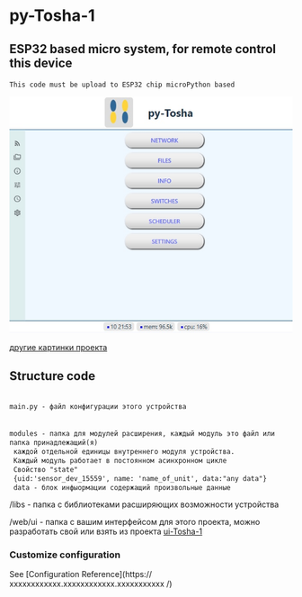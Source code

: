 # py-Tosha-1

## ESP32 based micro system, for remote control this device
```
This code must be upload to ESP32 chip microPython based 
```
![image info](/doc/01-index.jpg)

[другие картинки проекта](/doc/images.md)


## Structure code
```

main.py - файл конфигурации этого устройства


modules - папка для модулей расширения, каждый модуль это файл или папка принадлежащий(я)
 каждой отдельной единицы внутреннего модуля устройства.
 Каждый модуль работает в постоянном асинхронном цикле 
 Свойство "state"
 {uid:'sensor_dev_15559', name: 'name_of_unit', data:"any data"}
 data - блок инфыормации содержащий произвольные данные

```

/libs - папка с библиотеками расширяющих возможности устройства

/web/ui - папка с вашим интерфейсом для этого проекта,
 можно разработать свой или взять из проекта [ui-Tosha-1](https://github.com/devaros/ui-Pytosha-1) 


### Customize configuration
See [Configuration Reference](https:// xxxxxxxxxxxx.xxxxxxxxxxxx.xxxxxxxxxxx /)
